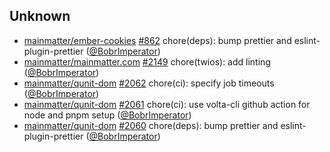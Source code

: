 
## Unknown

- [mainmatter/ember-cookies] [#862](https://github.com/mainmatter/ember-cookies/pull/862) chore(deps): bump prettier and eslint-plugin-prettier ([@BobrImperator])
- [mainmatter/mainmatter.com] [#2149](https://github.com/mainmatter/mainmatter.com/pull/2149) chore(twios): add linting ([@BobrImperator])
- [mainmatter/qunit-dom] [#2062](https://github.com/mainmatter/qunit-dom/pull/2062) chore(ci): specify job timeouts ([@BobrImperator])
- [mainmatter/qunit-dom] [#2061](https://github.com/mainmatter/qunit-dom/pull/2061) chore(ci): use volta-cli github action for node and pnpm setup ([@BobrImperator])
- [mainmatter/qunit-dom] [#2060](https://github.com/mainmatter/qunit-dom/pull/2060) chore(deps): bump prettier and eslint-plugin-prettier ([@BobrImperator])

[@BobrImperator]: https://github.com/BobrImperator
[mainmatter/ember-cookies]: https://github.com/mainmatter/ember-cookies
[mainmatter/mainmatter.com]: https://github.com/mainmatter/mainmatter.com
[mainmatter/qunit-dom]: https://github.com/mainmatter/qunit-dom
